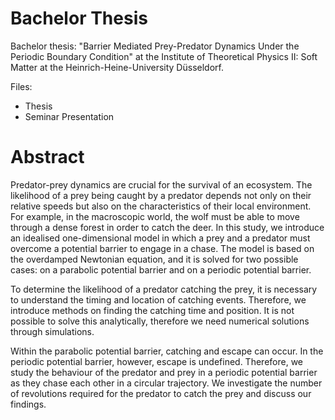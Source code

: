 # Bachelor Thesis

Bachelor thesis: "Barrier Mediated Prey-Predator Dynamics Under the Periodic Boundary Condition" at the Institute of Theoretical Physics II: Soft Matter at the Heinrich-Heine-University Düsseldorf. 

Files:
<ul>
 <li href="./Thesis/Wonges_Jessica_Bachelorarbeit.pdf">Thesis</li>
 <li href="./Thesis/Wonges_Jessica_Abschlussvortrag.pdf">Seminar Presentation</li>
</ul>

# Abstract
Predator-prey dynamics are crucial for the survival of an ecosystem. The likelihood of a prey being caught by a predator depends not only on their relative speeds but also on the characteristics of their local environment. For example, in the macroscopic world, the wolf must be able to move through a dense forest in order to catch the deer. In this study, we introduce an idealised one-dimensional model in which a prey and a predator must overcome a potential barrier to engage in a chase. The model is based on the overdamped Newtonian equation, and it is solved for two possible cases: on a parabolic potential barrier and on a periodic potential barrier. 

To determine the likelihood of a predator catching the prey, it is necessary to understand the timing and location of catching events. Therefore, we introduce methods on finding the catching time and position. It is not possible to solve this analytically, therefore we need numerical solutions through simulations.

Within the parabolic potential barrier, catching and escape can occur. In the periodic potential barrier, however, escape is undefined. Therefore, we study the behaviour of the predator and prey in a periodic potential barrier as they chase each other in a circular trajectory. We investigate the number of revolutions required for the predator to catch the prey and discuss our findings.
 
